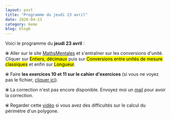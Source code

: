 ```yaml
---
layout: post
title: "Programme du jeudi 23 avril"
date: 2020-04-23
category: 6eme
blog: blog6
---
```


Voici le programme du <b>jeudi 23 avril</b> :

⦿ Aller sur le site <a href="http://mathsmentales.net/">MathsMentales</a> et s'entraîner sur les conversions d'unité.
<br>
Cliquer sur <mark>Entiers, décimaux</mark> puis sur <mark>Conversions entre unités de mesure classiques</mark> et enfin sur <mark>Longueur</mark>.
 
⦿ Faire <b>les exercices 10 et 11 sur le cahier d'exercices</b> (si vous ne voyez pas le fichier, <a href="/exercices/6eme/6eme_exercices_jeudi_23_avril_2020.pdf">cliquer ici</a>). 

<object data="/exercices/6eme/6eme_exercices_jeudi_23_avril_2020.pdf" width="100%" height="500" type='application/pdf'></object>

⦿ La correction n'est pas encore disponible. Envoyez moi un <a href="mailto:benjamindang2015@gmail.com">mail</a> pour avoir la correction.

⦿ Regarder cette <a class="video" href="https://youtu.be/w7n638xdT6E">vidéo</a> si vous avez des difficultés sur le calcul du périmètre d'un polygone.
